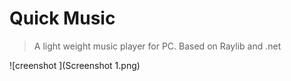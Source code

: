 # Quick Music

> A light weight music player for PC. Based on Raylib and .net

![creenshot ](Screenshot 1.png)





